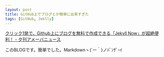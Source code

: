 ```yaml
---
layout: post
title: GitHub上でブログとか簡単に出来すぎた
tags: [GitHub, Jeklly]
---
```


[クリック1発で、Github上にブログを無料で作成できる「Jekyll Now」が超絶便利！ - 夕刊アメーバニュース](http://yukan-news.ameba.jp/20150114-10/)

このBLOGです。簡単でした。Markdownヽ(´ー｀)ノﾊﾞﾝｻﾞｰｲ
